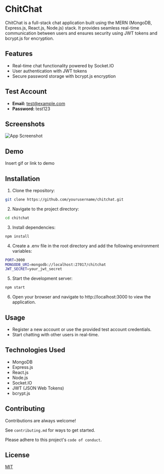 
# ChitChat

ChitChat is a full-stack chat application built using the MERN (MongoDB, Express.js, React.js, Node.js) stack. It provides seamless real-time communication between users and ensures security using JWT tokens and bcrypt.js for encryption.



## Features

- Real-time chat functionality powered by Socket.IO
- User authentication with JWT tokens
- Secure password storage with bcrypt.js encryption


## Test Account
- **Email:** test@example.com
- **Password:** test123
## Screenshots

![App Screenshot](https://via.placeholder.com/468x300?text=App+Screenshot+Here)


## Demo

Insert gif or link to demo


## Installation

1. Clone the repository:

```bash
git clone https://github.com/yourusername/chitchat.git
```
    
2. Navigate to the project directory:

```bash
cd chitchat
```
3. Install dependencies:
```bash
npm install
```

4. Create a .env file in the root directory and add the following environment variables:
```bash
PORT=3000
MONGODB_URI=mongodb://localhost:27017/chitchat
JWT_SECRET=your_jwt_secret
```

5. Start the development server:
```bash
npm start
```

6. Open your browser and navigate to http://localhost:3000 to view the application.
## Usage

- Register a new account or use the provided test account credentials.
- Start chatting with other users in real-time.
## Technologies Used

- MongoDB
- Express.js
- React.js
- Node.js
- Socket.IO
- JWT (JSON Web Tokens)
- bcrypt.js
## Contributing

Contributions are always welcome!

See `contributing.md` for ways to get started.

Please adhere to this project's `code of conduct`.


## License

[MIT](https://choosealicense.com/licenses/mit/)


